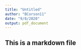 ```yaml
---
title: "Untitled"
author: "BCorson11"
date: "9/8/2020"
output: pdf_document
---
```


## This is a markdown file